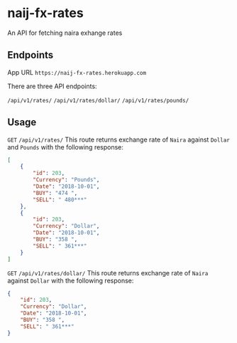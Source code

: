 # naij-fx-rates
An API for fetching naira exhange rates

## Endpoints
App URL `https://naij-fx-rates.herokuapp.com`

There are three API endpoints:

`/api/v1/rates/`
`/api/v1/rates/dollar/`
`/api/v1/rates/pounds/`

## Usage

`GET` `/api/v1/rates/`
This route returns exchange rate of `Naira` against `Dollar` and `Pounds` with the following response:
```json
[
    {
        "id": 203,
        "Currency": "Pounds",
        "Date": "2018-10-01",
        "BUY": "474 ",
        "SELL": " 480***"
    },
    {
        "id": 203,
        "Currency": "Dollar",
        "Date": "2018-10-01",
        "BUY": "358 ",
        "SELL": " 361***"
    }
]

```




`GET` `/api/v1/rates/dollar/`
This route returns exchange rate of `Naira` against `Dollar` with the following response:

```json
{
    "id": 203,
    "Currency": "Dollar",
    "Date": "2018-10-01",
    "BUY": "358 ",
    "SELL": " 361***"
}
```

